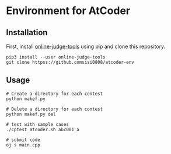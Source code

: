 # Environment for AtCoder

## Installation

First, install [online-judge-tools](https://github.com/online-judge-tools/oj/blob/master/docs/getting-started.ja.md) using pip and clone this repository.

```
pip3 install --user online-judge-tools
git clone httpss://github.comsisi0808/atcoder-env
```

## Usage

```
# Create a directory for each contest
python makef.py 

# Delete a directory for each contest
python makef.py del

# test with sample cases
./cptest_atcoder.sh abc001_a

# submit code
oj s main.cpp
```

